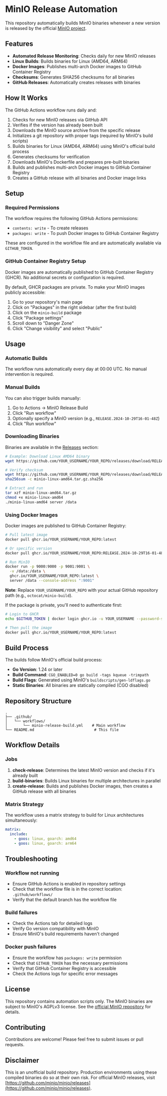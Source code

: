# MinIO Release Automation

This repository automatically builds MinIO binaries whenever a new version is released by the official [MinIO project](https://github.com/minio/minio).

## Features

- **Automated Release Monitoring**: Checks daily for new MinIO releases
- **Linux Builds**: Builds binaries for Linux (AMD64, ARM64)
- **Docker Images**: Publishes multi-arch Docker images to GitHub Container Registry
- **Checksums**: Generates SHA256 checksums for all binaries
- **GitHub Releases**: Automatically creates releases with binaries

## How It Works

The GitHub Actions workflow runs daily and:

1. Checks for new MinIO releases via GitHub API
2. Verifies if the version has already been built
3. Downloads the MinIO source archive from the specific release
4. Initializes a git repository with proper tags (required by MinIO's build scripts)
5. Builds binaries for Linux (AMD64, ARM64) using MinIO's official build process
6. Generates checksums for verification
7. Downloads MinIO's Dockerfile and prepares pre-built binaries
8. Builds and publishes multi-arch Docker images to GitHub Container Registry
9. Creates a GitHub release with all binaries and Docker image links

## Setup

### Required Permissions

The workflow requires the following GitHub Actions permissions:

- `contents: write` - To create releases
- `packages: write` - To push Docker images to GitHub Container Registry

These are configured in the workflow file and are automatically available via `GITHUB_TOKEN`.

### GitHub Container Registry Setup

Docker images are automatically published to GitHub Container Registry (GHCR). No additional secrets or configuration is required.

By default, GHCR packages are private. To make your MinIO images publicly accessible:

1. Go to your repository's main page
2. Click on "Packages" in the right sidebar (after the first build)
3. Click on the `minio-build` package
4. Click "Package settings"
5. Scroll down to "Danger Zone"
6. Click "Change visibility" and select "Public"

## Usage

### Automatic Builds

The workflow runs automatically every day at 00:00 UTC. No manual intervention is required.

### Manual Builds

You can also trigger builds manually:

1. Go to Actions → MinIO Release Build
2. Click "Run workflow"
3. Optionally specify a MinIO version (e.g., `RELEASE.2024-10-29T16-01-48Z`)
4. Click "Run workflow"

### Downloading Binaries

Binaries are available in the [Releases](../../releases) section:

```bash
# Example: Download Linux AMD64 binary
wget https://github.com/YOUR_USERNAME/YOUR_REPO/releases/download/RELEASE.2024-10-29T16-01-48Z/minio-linux-amd64.tar.gz

# Verify checksum
wget https://github.com/YOUR_USERNAME/YOUR_REPO/releases/download/RELEASE.2024-10-29T16-01-48Z/minio-linux-amd64.tar.gz.sha256
sha256sum -c minio-linux-amd64.tar.gz.sha256

# Extract and run
tar xzf minio-linux-amd64.tar.gz
chmod +x minio-linux-amd64
./minio-linux-amd64 server /data
```

### Using Docker Images

Docker images are published to GitHub Container Registry:

```bash
# Pull latest image
docker pull ghcr.io/YOUR_USERNAME/YOUR_REPO:latest

# Or specific version
docker pull ghcr.io/YOUR_USERNAME/YOUR_REPO:RELEASE.2024-10-29T16-01-48Z

# Run MinIO
docker run -p 9000:9000 -p 9001:9001 \
  -v /data:/data \
  ghcr.io/YOUR_USERNAME/YOUR_REPO:latest \
  server /data --console-address ":9001"
```

**Note**: Replace `YOUR_USERNAME/YOUR_REPO` with your actual GitHub repository path (e.g., `octocat/minio-build`).

If the package is private, you'll need to authenticate first:

```bash
# Login to GHCR
echo $GITHUB_TOKEN | docker login ghcr.io -u YOUR_USERNAME --password-stdin

# Then pull the image
docker pull ghcr.io/YOUR_USERNAME/YOUR_REPO:latest
```

## Build Process

The builds follow MinIO's official build process:

- **Go Version**: 1.24 or later
- **Build Command**: `CGO_ENABLED=0 go build -tags kqueue -trimpath`
- **Build Flags**: Generated using MinIO's `buildscripts/gen-ldflags.go`
- **Static Binaries**: All binaries are statically compiled (CGO disabled)

## Repository Structure

```
.
├── .github/
│   └── workflows/
│       └── minio-release-build.yml    # Main workflow
└── README.md                           # This file
```

## Workflow Details

### Jobs

1. **check-release**: Determines the latest MinIO version and checks if it's already built
2. **build-binaries**: Builds Linux binaries for multiple architectures in parallel
3. **create-release**: Builds and publishes Docker images, then creates a GitHub release with all binaries

### Matrix Strategy

The workflow uses a matrix strategy to build for Linux architectures simultaneously:

```yaml
matrix:
  include:
    - goos: linux, goarch: amd64
    - goos: linux, goarch: arm64
```

## Troubleshooting

### Workflow not running

- Ensure GitHub Actions is enabled in repository settings
- Check that the workflow file is in the correct location: `.github/workflows/`
- Verify that the default branch has the workflow file

### Build failures

- Check the Actions tab for detailed logs
- Verify Go version compatibility with MinIO
- Ensure MinIO's build requirements haven't changed

### Docker push failures

- Ensure the workflow has `packages: write` permission
- Check that `GITHUB_TOKEN` has the necessary permissions
- Verify that GitHub Container Registry is accessible
- Check the Actions logs for specific error messages

## License

This repository contains automation scripts only. The MinIO binaries are subject to MinIO's AGPLv3 license. See the [official MinIO repository](https://github.com/minio/minio) for details.

## Contributing

Contributions are welcome! Please feel free to submit issues or pull requests.

## Disclaimer

This is an unofficial build repository. Production environments using these compiled binaries do so at their own risk. For official MinIO releases, visit [https://github.com/minio/minio/releases](https://github.com/minio/minio/releases).
